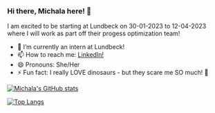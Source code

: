 ### Hi there, Michala here! 👋

I am excited to be starting at Lundbeck on 30-01-2023 to 12-04-2023 where I will work as part off their progess optimization team!

- 🌱 I’m currently an intern at Lundbeck!
- 📫 How to reach me: [LinkedIn!](https://www.linkedin.com/in/michalanybroe)
- 😄 Pronouns: She/Her
- ⚡ Fun fact: I really LOVE dinosaurs - but they scare me SO much! 🦖

[![Michala's GitHub stats](https://github-readme-stats.vercel.app/api?username=MichalaNybroe)](https://www.linkedin.com/in/michalanybroe)

[![Top Langs](https://github-readme-stats.vercel.app/api/top-langs/?username=MichalaNybroe)](https://www.linkedin.com/in/michalanybroe)


<!--

Here are some ideas to get you started:

- 🔭 I’m currently working on ...
- 👯 I’m looking to collaborate on ...
- 🤔 I’m looking for help with ...
- 💬 Ask me about ...
-->
